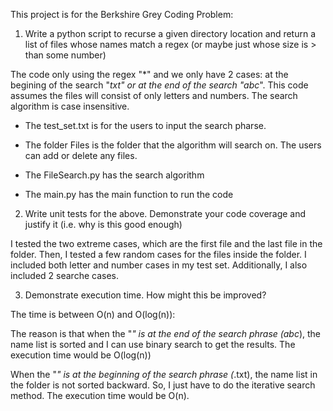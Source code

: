 This project is for the Berkshire Grey Coding Problem:

1. Write a python script to recurse a given directory location and return a list of files whose names match a regex (or maybe just whose size is > than some number)

The code only using the regex "*" and we only have 2 cases: at the begining of the search "*txt" or at the end of the search "abc*". This code assumes the files will consist of only letters and numbers. The search algorithm is case insensitive. 

+ The test_set.txt is for the users to input the search pharse. 

+ The folder Files is the folder that the algorithm will search on. The users can add or delete any files. 

+ The FileSearch.py has the search algorithm

+ The main.py has the main function to run the code

2. Write unit tests for the above.  Demonstrate your code coverage and justify it (i.e. why is this good enough)

I tested the two extreme cases, which are the first file and the last file in the folder. Then, I tested a few random cases for the files inside the folder. I included both letter and number cases in my test set. Additionally, I also included 2 searche cases.


3. Demonstrate execution time.  How might this be improved?

The time is between O(n) and O(log(n)):

The reason is that when the "*" is at the end of the search phrase (abc*), the name list is sorted and I can use binary search to get the results. The execution time would be O(log(n))

When the "*" is at the beginning of the search phrase (*.txt), the name list in the folder is not sorted backward. So, I just have to do the iterative search method. The execution time would be O(n).

